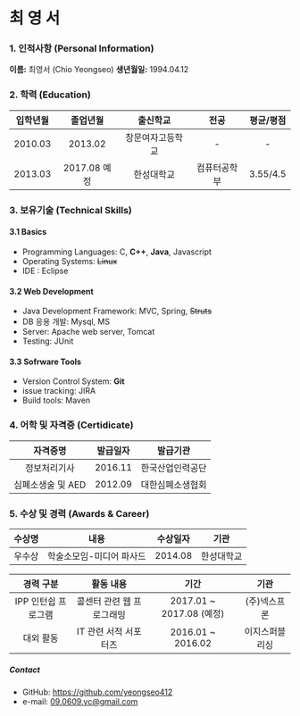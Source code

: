 ﻿# 최 영 서

### 1. 인적사항 (Personal Information)
__이름:__ 최영서 (Chio Yeongseo)
__생년월일:__ 1994.04.12

### 2. 학력 (Education)
| 입학년월 | 졸업년월 | 출신학교 | 전공 | 평균/평점 |
| :---: | :---: | :---: | :---: | :---: |
| 2010.03 | 2013.02 | 창문여자고등학교 | - | - |
| 2013.03 | 2017.08 예정 | 한성대학교 | 컴퓨터공학부 | 3.55/4.5 |

### 3. 보유기술 (Technical Skills)
#### 3.1 Basics
* Programming Languages: C, __C++__, __Java__, Javascript
* Operating Systems: ~~Linux~~
* IDE : Eclipse

#### 3.2 Web Development
* Java Development Framework: MVC, Spring, ~~Struts~~
* DB 응용 개발: Mysql, MS
* Server: Apache web server, Tomcat
* Testing: JUnit

#### 3.3 Sofrware Tools
* Version Control System: __Git__
* issue tracking: JIRA
* Build tools: Maven



### 4. 어학 및 자격증 (Certidicate)
| 자격증명 | 발급일자 | 발급기관 |
| :---: | :---: | :---: |
| 정보처리기사 | 2016.11 | 한국산업인력공단 |
| 심폐소생술 및 AED | 2012.09 | 대한심폐소생협회 |

### 5. 수상 및 경력 (Awards & Career)
| 수상명 | 내용 | 수상일자 | 기관 |
| :---: | :---: | :---: | :---: |
| 우수상 | 학술소모임-미디어 파사드 | 2014.08 | 한성대학교 |

| 경력 구분 | 활동 내용 | 기간 | 기관 |
| :---: | :---: | :---: | :---: |
| IPP 인턴쉽 프로그램 | 콜센터 관련 웹 프로그래밍 | 2017.01 ~ 2017.08 (예정) | (주)넥스프론 |
| 대외 활동 | IT 관련 서적 서포터즈 | 2016.01 ~ 2016.02 | 이지스퍼블리싱 |

##### Contact
* GitHub: https://github.com/yeongseo412
* e-mail: 09.0609.yc@gmail.com
